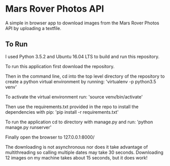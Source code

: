 # Mars Rover Photos API
A simple in browser app to download images from the Mars Rover Photos API by uploading a textfile.

## To Run
I used Python 3.5.2 and Ubuntu 16.04 LTS to build and run this repository.

To run this application first download the repository.

Then in the command line, cd into the top level directory of the repository to create a python virtual environment by running:
  'virtualenv -p python3.5 venv'
 
 To activate the virtual environment run:
  'source venv/bin/activate'
 
 Then use the requirements.txt provided in the repo to install the dependencies with pip:
  'pip install -r requirements.txt'
 
 To run the application cd to directory with manage.py and run:
  'python manage.py runserver'
  
 Finally open the browser to 127.0.0.1:8000/
 
 The downloading is not asynchronous nor does it take advantage of multithreading so calling multiple dates may take 30 seconds. Downloading 12 images on my machine takes about 15 seconds, but it does work!
